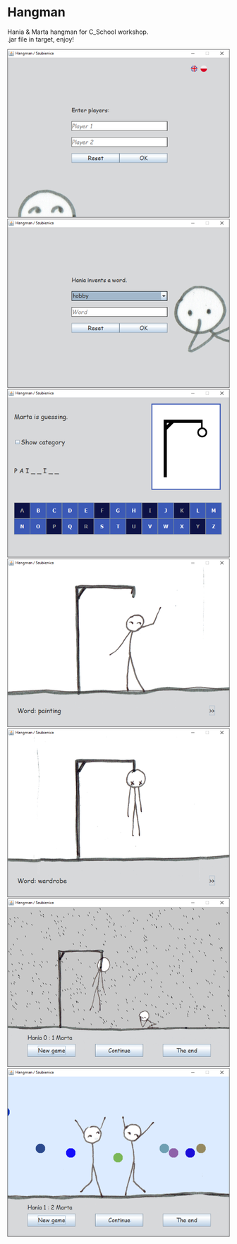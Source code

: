 # Hangman
Hania &amp; Marta hangman for C_School workshop. <br>
.jar file in target, enjoy!

![login](https://github.com/MartaDylewska/Hangman/blob/master/src/main/resources/login1.png)
![create](https://github.com/MartaDylewska/Hangman/blob/master/src/main/resources/create1.png)
![guess](https://github.com/MartaDylewska/Hangman/blob/master/src/main/resources/guess1.png)
![onewon](https://github.com/MartaDylewska/Hangman/blob/master/src/main/resources/won1.png)
![onelost](https://github.com/MartaDylewska/Hangman/blob/master/src/main/resources/lost1.png)
![result](https://github.com/MartaDylewska/Hangman/blob/master/src/main/resources/finish1.png)
![result](https://github.com/MartaDylewska/Hangman/blob/master/src/main/resources/finish2.png)
